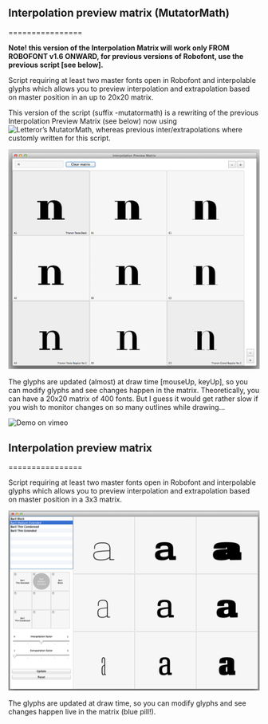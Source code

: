 ## Interpolation preview matrix (MutatorMath)
================

**Note! this version of the Interpolation Matrix will work only FROM ROBOFONT v1.6 ONWARD, for previous versions of Robofont, use the previous script [see below].**

Script requiring at least two master fonts open in Robofont and interpolable glyphs which allows you to preview interpolation and extrapolation based on master position in an up to 20x20 matrix.

This version of the script (suffix -mutatormath) is a rewriting of the previous Interpolation Preview Matrix (see below) now using ![Letteror’s MutatorMath](https://github.com/LettError/MutatorMath), whereas previous inter/extrapolations where customly written for this script.

![alt tag](example-mutatormath.png)

The glyphs are updated (almost) at draw time [mouseUp, keyUp], so you can modify glyphs and see changes happen in the matrix. Theoretically, you can have a 20x20 matrix of 400 fonts. But I guess it would get rather slow if you wish to monitor changes on so many outlines while drawing…

![Demo on vimeo](https://vimeo.com/109734720)


## Interpolation preview matrix
================

Script requiring at least two master fonts open in Robofont and interpolable glyphs which allows you to preview interpolation and extrapolation based on master position in a 3x3 matrix.

![alt tag](example.png)

The glyphs are updated at draw time, so you can modify glyphs and see changes happen live in the matrix (blue pill!). 
